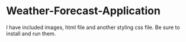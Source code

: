 # Weather-Forecast-Application

I have included images, html file and another styling css file. Be sure to install and run them.
